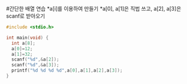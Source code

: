 #간단한 배열 연습 
    *a[i]를 이용하여 만들기 
    *a[0], a[1]은 직법 쓰고, a[2], a[3]은 scanf로 받아오기
  
```c
#include <stdio.h>

int main(void) {
  int a[8];
  a[0]=12;
  a[1]=32;
  scanf("%d",&a[2]);
  scanf("%d",&a[3]);
  printf("%d %d %d %d",a[0],a[1],a[2],a[3]);
}
```

